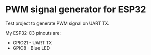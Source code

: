 # PWM signal generator for ESP32

Test project to generate PWM signal on UART TX.


My ESP32-C3 pinouts are:

- GPIO21 - UART TX
- GPIO8 - Blue LED